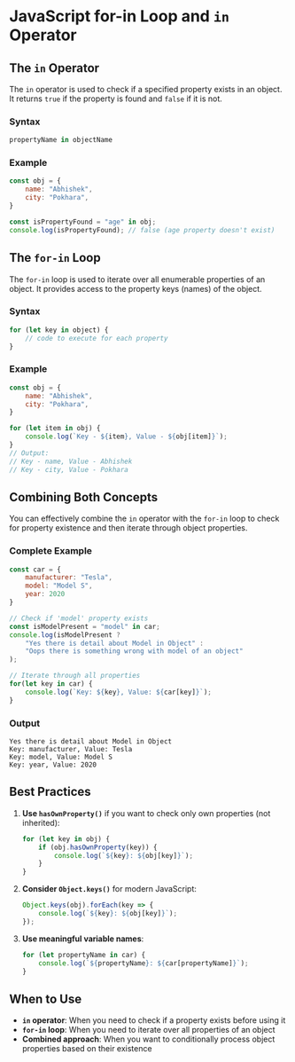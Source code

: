 # JavaScript for-in Loop and `in` Operator


<!-- ## Table of Contents
- [The `in` Operator](#the-in-operator)
- [The `for-in` Loop](#the-for-in-loop)
- [Combining Both Concepts](#combining-both-concepts)
- [Code Examples](#code-examples)
- [Key Concepts](#key-concepts)
- [Best Practices](#best-practices) -->

## The `in` Operator

The `in` operator is used to check if a specified property exists in an object. It returns `true` if the property is found and `false` if it is not.

### Syntax
```javascript
propertyName in objectName
```

### Example
```javascript
const obj = {
    name: "Abhishek",
    city: "Pokhara",
}

const isPropertyFound = "age" in obj;
console.log(isPropertyFound); // false (age property doesn't exist)
```

## The `for-in` Loop

The `for-in` loop is used to iterate over all enumerable properties of an object. It provides access to the property keys (names) of the object.

### Syntax
```javascript
for (let key in object) {
    // code to execute for each property
}
```

### Example
```javascript
const obj = {
    name: "Abhishek",
    city: "Pokhara",
}

for (let item in obj) {
    console.log(`Key - ${item}, Value - ${obj[item]}`);
}
// Output:
// Key - name, Value - Abhishek
// Key - city, Value - Pokhara
```

## Combining Both Concepts

You can effectively combine the `in` operator with the `for-in` loop to check for property existence and then iterate through object properties.

### Complete Example
```javascript
const car = {
    manufacturer: "Tesla",
    model: "Model S",
    year: 2020
}

// Check if 'model' property exists
const isModelPresent = "model" in car;
console.log(isModelPresent ? 
    "Yes there is detail about Model in Object" : 
    "Oops there is something wrong with model of an object"
);

// Iterate through all properties
for(let key in car) {
    console.log(`Key: ${key}, Value: ${car[key]}`);
}
```

### Output
```
Yes there is detail about Model in Object
Key: manufacturer, Value: Tesla
Key: model, Value: Model S
Key: year, Value: 2020
```
<!-- 
## Key Concepts

### Important Points about `for-in` Loop:
- **Iterates over keys**: The loop variable contains the property name (key), not the value
- **Enumerable properties only**: Only iterates over enumerable properties
- **Inherited properties**: Also iterates over inherited enumerable properties from the prototype chain
- **Order not guaranteed**: The order of iteration is not guaranteed in older JavaScript versions

### Important Points about `in` Operator:
- **Property existence**: Checks for property existence, not property value
- **Returns boolean**: Always returns `true` or `false`
- **Inherited properties**: Also checks inherited properties from the prototype chain
- **Case sensitive**: Property names are case sensitive -->

## Best Practices

1. **Use `hasOwnProperty()`** if you want to check only own properties (not inherited):
   ```javascript
   for (let key in obj) {
       if (obj.hasOwnProperty(key)) {
           console.log(`${key}: ${obj[key]}`);
       }
   }
   ```

2. **Consider `Object.keys()`** for modern JavaScript:
   ```javascript
   Object.keys(obj).forEach(key => {
       console.log(`${key}: ${obj[key]}`);
   });
   ```

3. **Use meaningful variable names**:
   ```javascript
   for (let propertyName in car) {
       console.log(`${propertyName}: ${car[propertyName]}`);
   }
   ```

## When to Use

- **`in` operator**: When you need to check if a property exists before using it
- **`for-in` loop**: When you need to iterate over all properties of an object
- **Combined approach**: When you want to conditionally process object properties based on their existence

